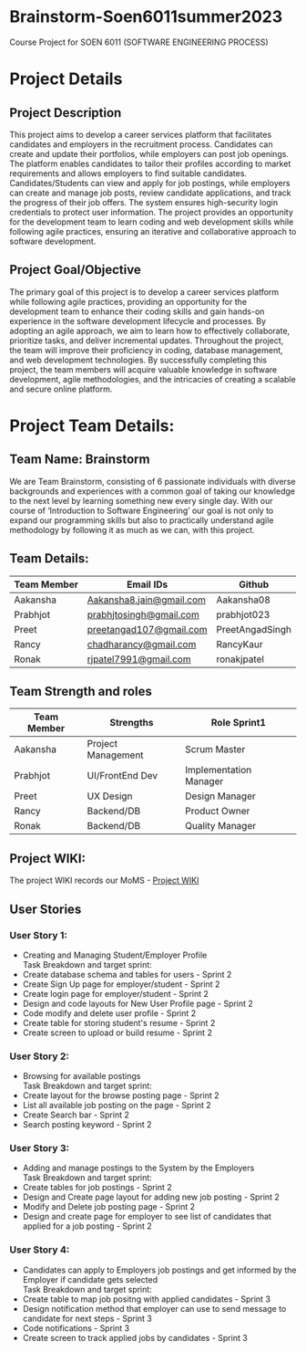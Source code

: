# Brainstorm-Soen6011summer2023
Course Project for SOEN 6011 (SOFTWARE ENGINEERING PROCESS) 

# Project Details

## Project Description

This project aims to develop a career services platform that facilitates candidates and employers in the recruitment process. Candidates can create and update their portfolios, while employers can post job openings. The platform enables candidates to tailor their profiles according to market requirements and allows employers to find suitable candidates. Candidates/Students can view and apply for job postings, while employers can create and manage job posts, review candidate applications, and track the progress of their job offers. The system ensures high-security login credentials to protect user information. The project provides an opportunity for the development team to learn coding and web development skills while following agile practices, ensuring an iterative and collaborative approach to software development.

## Project Goal/Objective

The primary goal of this project is to develop a career services platform while following agile practices, providing an opportunity for the development team to enhance their coding skills and gain hands-on experience in the software development lifecycle and processes. By adopting an agile approach, we aim to learn how to effectively collaborate, prioritize tasks, and deliver incremental updates. Throughout the project, the team will improve their proficiency in coding, database management, and web development technologies. By successfully completing this project, the team members will acquire valuable knowledge in software development, agile methodologies, and the intricacies of creating a scalable and secure online platform.


# Project Team Details:

## Team Name: **Brainstorm**

We are Team Brainstorm, consisting of 6 passionate individuals with diverse backgrounds and experiences with a common goal of taking our knowledge to the next level by learning something new every single day. With our course of ‘Introduction to Software Engineering’ our goal is not only to expand our programming skills but also to practically understand agile methodology by following it as much as we can, with this project.

## Team Details:

| Team Member | Email IDs                    | Github     |
|-------------|------------------------------|------------|
| Aakansha    | Aakansha8.jain@gmail.com    | Aakansha08 |
| Prabhjot    | prabhjtosingh@gmail.com      | prabhjot023|
| Preet       | preetangad107@gmail.com      | PreetAngadSingh |
| Rancy       | chadharancy@gmail.com        | RancyKaur  |
| Ronak       | rjpatel7991@gmail.com        | ronakjpatel |

## Team Strength and roles

| Team Member | Strengths              | Role Sprint1        |
|-------------|------------------------|---------------------|
| Aakansha    | Project Management     | Scrum Master        |
| Prabhjot    | UI/FrontEnd Dev        | Implementation Manager |
| Preet       | UX Design              | Design Manager      |
| Rancy       | Backend/DB             | Product Owner       |
| Ronak       | Backend/DB             | Quality Manager     |

## Project WIKI:

The project WIKI records our MoMS - [Project WIKI](https://github.com/nmnKumar/Brainstorm-Soen6011summer2023/wiki)

## User Stories
### User Story 1:		
* Creating and Managing Student/Employer Profile  
Task Breakdown and target sprint: 
* Create database schema and tables for users	- Sprint 2	
* Create Sign Up page for employer/student	- Sprint 2	
* Create login page for employer/student	- Sprint 2	
* Design and code layouts for New User Profile page -	Sprint 2	
* Code modify and delete user profile	- Sprint 2	
* Create table for storing student's resume	- Sprint 2	
* Create screen to upload or build resume	- Sprint 2	

### User Story 2:
* Browsing for available postings	 
  Task Breakdown and target sprint:
* Create layout for the browse posting page	- Sprint 2	
* List all available job posting on the page - Sprint 2	
* Create Search bar	- Sprint 2	
* Search posting keyword	- Sprint 2	

### User Story 3:
* Adding and manage postings to the System by the Employers  
  Task Breakdown and target sprint:
* Create tables for job postings -	Sprint 2	
* Design and Create page layout for adding new job posting	- Sprint 2	
* Modify and Delete job posting page	- Sprint 2	
* Design and create page for employer to see list of candidates that applied for a job posting -	Sprint 2

### User Story 4:	
* Candidates can apply to Employers job postings and get informed by the Employer if candidate gets selected  
  Task Breakdown and target sprint:
* Create table to map job positng with applied candidates -	Sprint 3	
* Design notification method that employer can use to send message to candidate for next steps	- Sprint 3	
* Code notifications	- Sprint 3	
* Create screen to track applied jobs by candidates	- Sprint 3	
